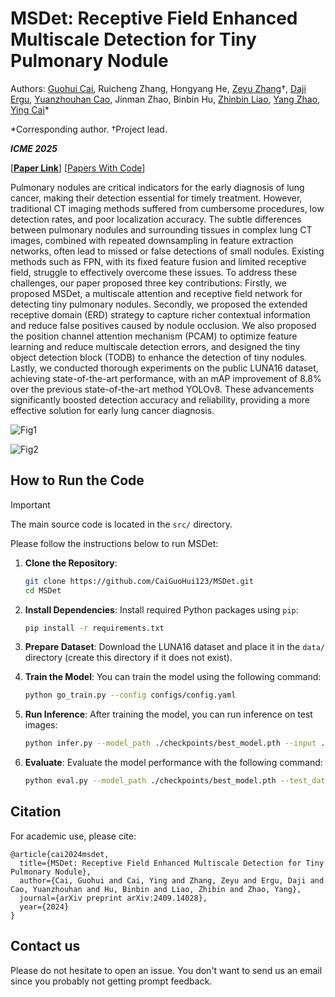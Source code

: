 # MSDet: Receptive Field Enhanced Multiscale Detection for Tiny Pulmonary Nodule

Authors: [Guohui Cai](https://github.com/CaiGuoHui123), Ruicheng Zhang, Hongyang He, [Zeyu Zhang](https://steve-zeyu-zhang.github.io/)†, [Daji Ergu](https://ieeexplore.ieee.org/author/37085795653), [Yuanzhouhan Cao](https://scholar.google.com/citations?user=-RBi2JcAAAAJ&hl=en), Jinman Zhao, Binbin Hu, [Zhinbin Liao](https://researchers.adelaide.edu.au/profile/zhibin.liao#), [Yang Zhao](https://yangyangkiki.github.io/), [Ying Cai](https://ieeexplore.ieee.org/author/37087137422)*

*Corresponding author. †Project lead.

<em><b>ICME 2025</b></em>

[[**Paper Link**](https://arxiv.org/abs/2409.14028)] [[Papers With Code](https://paperswithcode.com/paper/msdet-receptive-field-enhanced-multiscale)]

Pulmonary nodules are critical indicators for the early diagnosis of lung cancer, making their detection essential for timely treatment. However, traditional CT imaging methods suffered from cumbersome procedures, low detection rates, and poor localization accuracy. The subtle differences between pulmonary nodules and surrounding tissues in complex lung CT images, combined with repeated downsampling in feature extraction networks, often lead to missed or false detections of small nodules. Existing methods such as FPN, with its fixed feature fusion and limited receptive field, struggle to effectively overcome these issues. To address these challenges, our paper proposed three key contributions: Firstly, we proposed MSDet, a multiscale attention and receptive field network for detecting tiny pulmonary nodules. Secondly, we proposed the extended receptive domain (ERD) strategy to capture richer contextual information and reduce false positives caused by nodule occlusion. We also proposed the position channel attention mechanism (PCAM) to optimize feature learning and reduce multiscale detection errors, and designed the tiny object detection block (TODB) to enhance the detection of tiny nodules. Lastly, we conducted thorough experiments on the public LUNA16 dataset, achieving state-of-the-art performance, with an mAP improvement of 8.8% over the previous state-of-the-art method YOLOv8. These advancements significantly boosted detection accuracy and reliability, providing a more effective solution for early lung cancer diagnosis.

![Fig1](https://github.com/user-attachments/assets/75f026ea-7e28-4931-b58b-20ba7d9de9b5)



![Fig2](https://github.com/user-attachments/assets/6269e425-5987-4712-b9f9-eddff6238b85)

## How to Run the Code

> [!IMPORTANT]  
> The main source code is located in the `src/` directory.


Please follow the instructions below to run MSDet:

1. **Clone the Repository**:
   ```bash
   git clone https://github.com/CaiGuoHui123/MSDet.git
   cd MSDet
   ```

2. **Install Dependencies**:
   Install required Python packages using `pip`:
   ```bash
   pip install -r requirements.txt
   ```

3. **Prepare Dataset**:
   Download the LUNA16 dataset and place it in the `data/` directory (create this directory if it does not exist).

4. **Train the Model**:
   You can train the model using the following command:
   ```bash
   python go_train.py --config configs/config.yaml
   ```

5. **Run Inference**:
   After training the model, you can run inference on test images:
   ```bash
   python infer.py --model_path ./checkpoints/best_model.pth --input ./test_images --output ./results
   ```

6. **Evaluate**:
   Evaluate the model performance with the following command:
   ```bash
   python eval.py --model_path ./checkpoints/best_model.pth --test_data ./test_data
   ```

## Citation

For academic use, please cite:
```
@article{cai2024msdet,
  title={MSDet: Receptive Field Enhanced Multiscale Detection for Tiny Pulmonary Nodule},
  author={Cai, Guohui and Cai, Ying and Zhang, Zeyu and Ergu, Daji and Cao, Yuanzhouhan and Hu, Binbin and Liao, Zhibin and Zhao, Yang},
  journal={arXiv preprint arXiv:2409.14028},
  year={2024}
}
```

## Contact us

Please do not hesitate to open an issue. You don't want to send us an email since you probably not getting prompt feedback.
